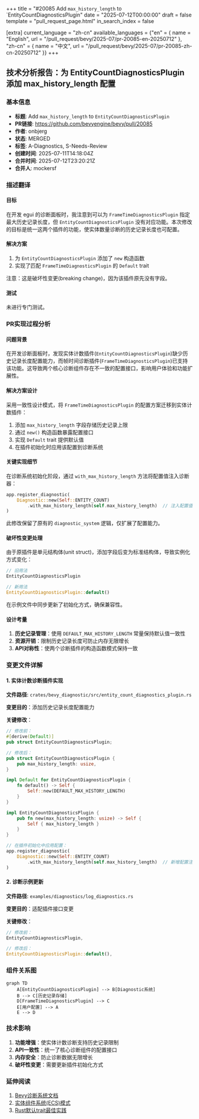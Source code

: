+++
title = "#20085 Add `max_history_length` to `EntityCountDiagnosticsPlugin"
date = "2025-07-12T00:00:00"
draft = false
template = "pull_request_page.html"
in_search_index = false

[extra]
current_language = "zh-cn"
available_languages = {"en" = { name = "English", url = "/pull_request/bevy/2025-07/pr-20085-en-20250712" }, "zh-cn" = { name = "中文", url = "/pull_request/bevy/2025-07/pr-20085-zh-cn-20250712" }}
+++

## 技术分析报告：为 EntityCountDiagnosticsPlugin 添加 max_history_length 配置

### 基本信息
- **标题**: Add `max_history_length` to `EntityCountDiagnosticsPlugin`
- **PR链接**: https://github.com/bevyengine/bevy/pull/20085
- **作者**: onbjerg
- **状态**: MERGED
- **标签**: A-Diagnostics, S-Needs-Review
- **创建时间**: 2025-07-11T14:18:04Z
- **合并时间**: 2025-07-12T23:20:21Z
- **合并人**: mockersf

### 描述翻译
#### 目标
在开发 egui 的诊断面板时，我注意到可以为 `FrameTimeDiagnosticsPlugin` 指定最大历史记录长度，但 `EntityCountDiagnosticsPlugin` 没有对应功能。本次修改的目标是统一这两个插件的功能，使实体数量诊断的历史记录长度也可配置。

#### 解决方案
1. 为 `EntityCountDiagnosticsPlugin` 添加了 `new` 构造函数
2. 实现了匹配 `FrameTimeDiagnosticsPlugin` 的 `Default` trait

注意：这是破坏性变更(breaking change)，因为该插件原先没有字段。

#### 测试
未进行专门测试。

### PR实现过程分析

#### 问题背景
在开发诊断面板时，发现实体计数插件(`EntityCountDiagnosticsPlugin`)缺少历史记录长度配置能力，而帧时间诊断插件(`FrameTimeDiagnosticsPlugin`)已支持该功能。这导致两个核心诊断组件存在不一致的配置接口，影响用户体验和功能扩展性。

#### 解决方案设计
采用一致性设计模式，将 `FrameTimeDiagnosticsPlugin` 的配置方案迁移到实体计数插件：
1. 添加 `max_history_length` 字段存储历史记录上限
2. 通过 `new()` 构造函数暴露配置接口
3. 实现 `Default` trait 提供默认值
4. 在插件初始化时应用该配置到诊断系统

#### 关键实现细节
在诊断系统初始化阶段，通过 `with_max_history_length` 方法将配置值注入诊断器：
```rust
app.register_diagnostic(
    Diagnostic::new(Self::ENTITY_COUNT)
        .with_max_history_length(self.max_history_length)  // 注入配置值
)
```
此修改保留了原有的 `diagnostic_system` 逻辑，仅扩展了配置能力。

#### 破坏性变更处理
由于原插件是单元结构体(unit struct)，添加字段后变为标准结构体，导致实例化方式变化：
```rust
// 旧用法
EntityCountDiagnosticsPlugin

// 新用法
EntityCountDiagnosticsPlugin::default()
```
在示例文件中同步更新了初始化方式，确保兼容性。

#### 设计考量
1. **历史记录管理**：使用 `DEFAULT_MAX_HISTORY_LENGTH` 常量保持默认值一致性
2. **资源开销**：限制历史记录长度可防止内存无限增长
3. **API对称性**：使两个诊断插件的构造函数模式保持一致

### 变更文件详解

#### 1. 实体计数诊断插件实现
**文件路径**: `crates/bevy_diagnostic/src/entity_count_diagnostics_plugin.rs`

**变更目的**：添加历史记录长度配置能力

**关键修改**：
```rust
// 修改前：
#[derive(Default)]
pub struct EntityCountDiagnosticsPlugin;

// 修改后：
pub struct EntityCountDiagnosticsPlugin {
    pub max_history_length: usize,
}

impl Default for EntityCountDiagnosticsPlugin {
    fn default() -> Self {
        Self::new(DEFAULT_MAX_HISTORY_LENGTH)
    }
}

impl EntityCountDiagnosticsPlugin {
    pub fn new(max_history_length: usize) -> Self {
        Self { max_history_length }
    }
}

// 在插件初始化中应用配置：
app.register_diagnostic(
    Diagnostic::new(Self::ENTITY_COUNT)
        .with_max_history_length(self.max_history_length)  // 新增配置注入
)
```

#### 2. 诊断示例更新
**文件路径**: `examples/diagnostics/log_diagnostics.rs`

**变更目的**：适配插件接口变更

**关键修改**：
```rust
// 修改前：
EntityCountDiagnosticsPlugin,

// 修改后：
EntityCountDiagnosticsPlugin::default(),
```

### 组件关系图
```mermaid
graph TD
    A[EntityCountDiagnosticsPlugin] --> B[Diagnostic系统]
    B --> C[历史记录存储]
    D[FrameTimeDiagnosticsPlugin] --> C
    E[用户配置] --> A
    E --> D
```

### 技术影响
1. **功能增强**：使实体计数诊断支持历史记录限制
2. **API一致性**：统一了核心诊断组件的配置接口
3. **内存安全**：防止诊断数据无限增长
4. **破坏性变更**：需要更新插件初始化方式

### 延伸阅读
1. [Bevy诊断系统文档](https://docs.rs/bevy/latest/bevy/diagnostic/index.html)
2. [实体组件系统(ECS)模式](https://en.wikipedia.org/wiki/Entity_component_system)
3. [Rust默认trait最佳实践](https://doc.rust-lang.org/std/default/trait.Default.html)